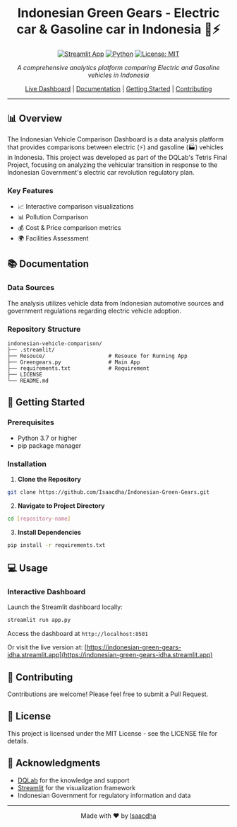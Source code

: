 <div align="center">

# Indonesian Green Gears - Electric car & Gasoline car in Indonesia 🚗⚡

[![Streamlit App](https://static.streamlit.io/badges/streamlit_badge_black_white.svg)](https://indonesian-green-gears-idha.streamlit.app)
[![Python](https://img.shields.io/badge/Python-3.7%2B-blue.svg)](https://www.python.org/)
[![License: MIT](https://img.shields.io/badge/License-MIT-yellow.svg)](https://opensource.org/licenses/MIT)

*A comprehensive analytics platform comparing Electric and Gasoline vehicles in Indonesia*

[Live Dashboard](https://indonesian-green-gears-idha.streamlit.app) | [Documentation](#documentation) | [Getting Started](#getting-started) | [Contributing](#contributing)

</div>

---

## 📊 Overview

The Indonesian Vehicle Comparison Dashboard is a data analysis platform that provides comparisons between electric (⚡) and gasoline (🏭) vehicles in Indonesia. This project was developed as part of the DQLab's Tetris Final Project, focusing on analyzing the vehicular transition in response to the Indonesian Government's electric car revolution regulatory plan.

### Key Features
- 📈 Interactive comparison visualizations
- 📊 Pollution Comparison
- 💰 Cost & Price comparison metrics
- 🌍 Facilities Assessment

## 📚 Documentation <a id="documentation"></a>

### Data Sources
The analysis utilizes vehicle data from Indonesian automotive sources and government regulations regarding electric vehicle adoption.

### Repository Structure
```
indonesian-vehicle-comparison/
├── .streamlit/
├── Resouce/                    # Resouce for Running App
├── Greengears.py               # Main App
├── requirements.txt            # Requirement
├── LICENSE
└── README.md
```

## 🚀 Getting Started <a id="getting-started"></a>

### Prerequisites
- Python 3.7 or higher
- pip package manager

### Installation

1. **Clone the Repository**
```bash
git clone https://github.com/Isaacdha/Indonesian-Green-Gears.git
```

2. **Navigate to Project Directory**
```bash
cd [repository-name]
```

3. **Install Dependencies**
```bash
pip install -r requirements.txt
```

## 💻 Usage

### Interactive Dashboard
Launch the Streamlit dashboard locally:
```bash
streamlit run app.py
```
Access the dashboard at `http://localhost:8501`

Or visit the live version at: [https://indonesian-green-gears-idha.streamlit.app](https://indonesian-green-gears-idha.streamlit.app)

## 🤝 Contributing <a id="contributing"></a>

Contributions are welcome! Please feel free to submit a Pull Request.

## 📄 License

This project is licensed under the MIT License - see the LICENSE file for details.

## 🙏 Acknowledgments

- [DQLab](https://dqlab.id/) for the knowledge and support
- [Streamlit](https://streamlit.io/) for the visualization framework
- Indonesian Government for regulatory information and data

---

<div align="center">

Made with ❤️ by [Isaacdha](https://github.com/Isaacdha)

</div>
